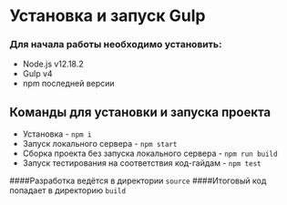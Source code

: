 # Установка и запуск Gulp

### Для начала работы необходимо установить:
* Node.js v12.18.2
* Gulp v4
* npm последней версии

## Команды для установки и запуска проекта
* Установка - `npm i`
* Запуск локального сервера - `npm start`
* Сборка проекта без запуска локального сервера - `npm run build`
* Запуск тестирования на соответствия код-гайдам - `npm test`

####Разработка ведётся в директории `source`
####Итоговый код попадает в директорию `build`
